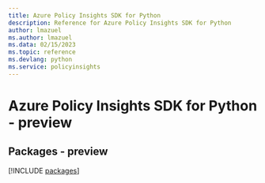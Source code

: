 ```yaml
---
title: Azure Policy Insights SDK for Python
description: Reference for Azure Policy Insights SDK for Python
author: lmazuel
ms.author: lmazuel
ms.data: 02/15/2023
ms.topic: reference
ms.devlang: python
ms.service: policyinsights
---
```

# Azure Policy Insights SDK for Python - preview
## Packages - preview
[!INCLUDE [packages](policy-insights-index.md)]